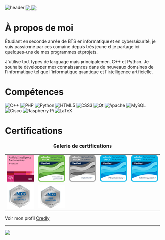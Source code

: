 ![header](https://capsule-render.vercel.app/api?type=venom&color=400eb5&height=150&section=header&text=Bienvenue!&theme=tokyonight)
<a href="https://github.com/elias-utf8/github-readme-stats">
  <img align="center" src="https://github-readme-stats.vercel.app/api?username=elias-utf8&show_icons=true&theme=transparent&hide_rank=true"/>
</a>
<a href="https://github.com/elias-utf8">
  <img align="center" src="https://github-readme-stats.vercel.app/api/top-langs/?username=elias-utf8&layout=compact&theme=transparent" />
</a>

# À propos de moi 
Étudiant en seconde année de BTS en informatique et en cybersécurité, je suis passionné par ces domaine depuis très jeune et
je partage ici quelques-uns de mes programmes et projets.

J'utilise tout types de language mais principalement C++ et Python. Je souhaite développer mes connaissances dans de nouveaux domaines de l'informatique tel que l'informatique quantique et l'intelligence artificielle. 

# Compétences
![C++](https://img.shields.io/badge/c++-%2300599C.svg?style=for-the-badge&logo=c%2B%2B&logoColor=white) ![PHP](https://img.shields.io/badge/php-%23777BB4.svg?style=for-the-badge&logo=php&logoColor=white) ![Python](https://img.shields.io/badge/python-3670A0?style=for-the-badge&logo=python&logoColor=ffdd54)  ![HTML5](https://img.shields.io/badge/html5-%23E34F26.svg?style=for-the-badge&logo=html5&logoColor=white) ![CSS3](https://img.shields.io/badge/css3-%231572B6.svg?style=for-the-badge&logo=css3&logoColor=white) ![Qt](https://img.shields.io/badge/Qt-%23217346.svg?style=for-the-badge&logo=Qt&logoColor=white) ![Apache](https://img.shields.io/badge/apache-%23D42029.svg?style=for-the-badge&logo=apache&logoColor=white) ![MySQL](https://img.shields.io/badge/mysql-%2300000f.svg?style=for-the-badge&logo=mysql&logoColor=white) ![Cisco](https://img.shields.io/badge/cisco-%23049fd9.svg?style=for-the-badge&logo=cisco&logoColor=black) ![Raspberry Pi](https://img.shields.io/badge/-RaspberryPi-C51A4A?style=for-the-badge&logo=Raspberry-Pi) ![LaTeX](https://img.shields.io/badge/latex-%23008080.svg?style=for-the-badge&logo=latex&logoColor=white)

# Certifications
<div align="center">
  <h3>Galerie de certifications</h3>
  <table>
    <tr>
      <td><img src="https://github.com/elias-utf8/elias-utf8/blob/main/certif_IBM_AI.png" alt="Artificial Intelligence Fundamentals" width="200"/></td>
      <td><img src="https://github.com/elias-utf8/elias-utf8/blob/main/I2CS__1_.png" alt="Introduction to cybersecurity" width="200"/></td>
      <td><img src="https://github.com/elias-utf8/elias-utf8/blob/main/ENGLISH_IT.png" alt="English for IT" width="200"/></td>
      <td><img src="https://github.com/elias-utf8/elias-utf8/blob/main/PYTHON.png" alt="Python Essentials 1" width="200"/></td>
      <td><img src="https://github.com/elias-utf8/elias-utf8/blob/main/PYTHON_2.png" alt="Python Essentials 2" width="200"/></td>
    </tr>
    <tr>
      <td><img src="https://github.com/elias-utf8/elias-utf8/blob/main/ndg1_essentials.png" alt="Python Essentials 2" width="200"/></td>
      <td><img src="https://github.com/elias-utf8/elias-utf8/blob/main/ndg2_unhatched.png" alt="Python Essentials 2" width="200"/></td>
    </tr>
  </table>
</div>

Voir mon profil [Credly](https://www.credly.com/users/elias-gauthier.14646423)

---
[![](https://visitcount.itsvg.in/api?id=elias-utf8&icon=2&color=12)](https://visitcount.itsvg.in)
